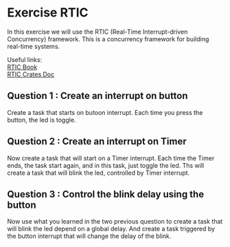 # Exercise RTIC

In this exercise we will use the RTIC (Real-Time Interrupt-driven Concurrency) framework.
This is a concurrency framework for building real-time systems.

Useful links:  
[RTIC Book](https://rtic.rs/1/book/en/)  
[RTIC Crates Doc](https://docs.rs/cortex-m-rtic/latest/rtic/)  

## Question 1 : Create an interrupt on button

Create a task that starts on butoon interrupt.
Each time you press the button, the led is toggle.

## Question 2 : Create an interrupt on Timer

Now create a task that will start on a Timer interrupt.
Each time the Timer ends, the task start again, and in this task, just toggle the led.
Ths will create a task that will blink the led, controlled by Timer interrupt.

## Question 3 : Control the blink delay using the button

Now use what you learned in the two previous question to create a task that will blink the led depend on a global delay.
And create a task triggered by the button interrupt that will change the delay of the blink.
